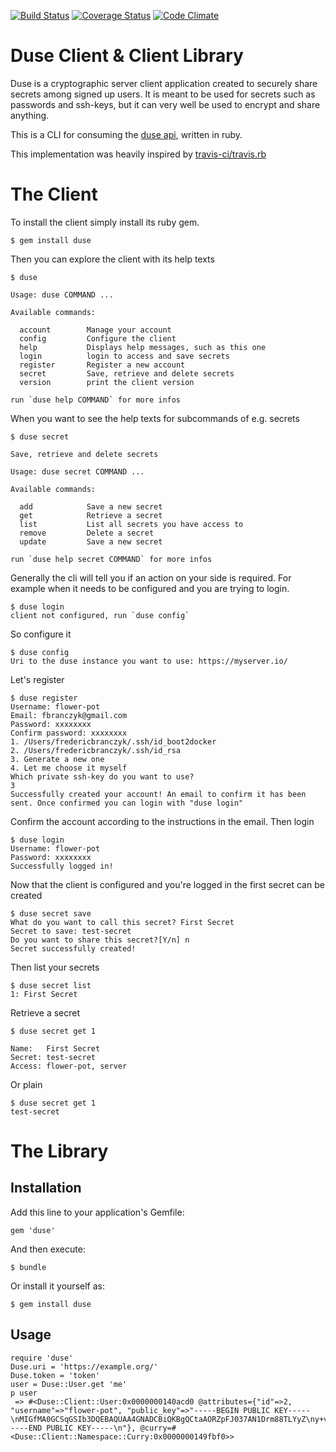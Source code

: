 [![Build Status](https://travis-ci.org/duse-io/duse.rb.svg?branch=master)](https://travis-ci.org/duse-io/duse.rb)
[![Coverage Status](https://coveralls.io/repos/duse-io/duse.rb/badge.svg?branch=master)](https://coveralls.io/r/duse-io/duse.rb?branch=master)
[![Code Climate](https://codeclimate.com/github/duse-io/duse.rb/badges/gpa.svg)](https://codeclimate.com/github/duse-io/duse.rb)

Duse Client & Client Library
============================

Duse is a cryptographic server client application created to securely share
secrets among signed up users. It is meant to be used for secrets such as
passwords and ssh-keys, but it can very well be used to encrypt and share
anything.

This is a CLI for consuming the [duse api](https://github.com/duse-io/api),
written in ruby.

This implementation was heavily inspired by [travis-ci/travis.rb](https://github.com/travis-ci/travis.rb)

The Client
==========

To install the client simply install its ruby gem.

	$ gem install duse

Then you can explore the client with its help texts

	$ duse
	
	Usage: duse COMMAND ...
	
	Available commands:
	
	  account        Manage your account
	  config         Configure the client
	  help           Displays help messages, such as this one
	  login          login to access and save secrets
	  register       Register a new account
	  secret         Save, retrieve and delete secrets
	  version        print the client version
	
	run `duse help COMMAND` for more infos

When you want to see the help texts for subcommands of e.g. secrets

	$ duse secret
	
	Save, retrieve and delete secrets
	
	Usage: duse secret COMMAND ...
	
	Available commands:
	
	  add            Save a new secret
	  get            Retrieve a secret
	  list           List all secrets you have access to
	  remove         Delete a secret
	  update         Save a new secret
	
	run `duse help secret COMMAND` for more infos

Generally the cli will tell you if an action on your side is required. For
example when it needs to be configured and you are trying to login.

	$ duse login
	client not configured, run `duse config`

So configure it

	$ duse config
	Uri to the duse instance you want to use: https://myserver.io/

Let's register

	$ duse register
	Username: flower-pot
	Email: fbranczyk@gmail.com
	Password: xxxxxxxx
	Confirm password: xxxxxxxx
	1. /Users/fredericbranczyk/.ssh/id_boot2docker
	2. /Users/fredericbranczyk/.ssh/id_rsa
	3. Generate a new one
	4. Let me choose it myself
	Which private ssh-key do you want to use?
	3
	Successfully created your account! An email to confirm it has been sent. Once confirmed you can login with "duse login"

Confirm the account according to the instructions in the email. Then login

	$ duse login
	Username: flower-pot
	Password: xxxxxxxx
	Successfully logged in!

Now that the client is configured and you're logged in the first secret can be
created

	$ duse secret save
	What do you want to call this secret? First Secret
	Secret to save: test-secret
	Do you want to share this secret?[Y/n] n
	Secret successfully created!

Then list your secrets

	$ duse secret list
	1: First Secret

Retrieve a secret

	$ duse secret get 1
	
	Name:   First Secret
	Secret: test-secret
	Access: flower-pot, server

Or plain

	$ duse secret get 1
	test-secret

The Library
===========

Installation
------------

Add this line to your application's Gemfile:

	gem 'duse'

And then execute:

	$ bundle

Or install it yourself as:

	$ gem install duse

Usage
-----

	require 'duse'
	Duse.uri = 'https://example.org/'
	Duse.token = 'token'
	user = Duse::User.get 'me'
	p user
	 => #<Duse::Client::User:0x0000000140acd0 @attributes={"id"=>2, "username"=>"flower-pot", "public_key"=>"-----BEGIN PUBLIC KEY-----\nMIGfMA0GCSqGSIb3DQEBAQUAA4GNADCBiQKBgQCtaAORZpFJ037AN1Drm88TLYyZ\ny+vLyVZr9XKPfMUF/KCHEsT1gJfQYFRI7t/gHjL3VouKM10671f/g8s5t1hWHF6Y\nOvaFTd3yDXAkf86x5jrPBrIH6M3M5WOwwqwW9aRF22CFzlBoCoV4GQt4KhRzqrG2\nkRJULsBuT9TiHCKEPwIDAQAB\n-----END PUBLIC KEY-----\n"}, @curry=#<Duse::Client::Namespace::Curry:0x0000000149fbf0>>
